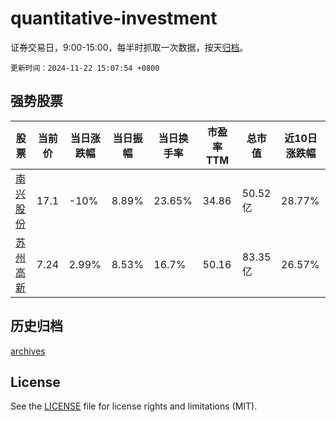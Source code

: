 # quantitative-investment

证券交易日，9:00-15:00，每半时抓取一次数据，按天[归档](archives)。

`更新时间：2024-11-22 15:07:54 +0800`

## 强势股票

|股票|当前价|当日涨跌幅|当日振幅|当日换手率|市盈率TTM|总市值|近10日涨跌幅|
|----|----|----|----|----|----|----|----|
|[南兴股份](https://xueqiu.com/S/SZ002757)|17.1|-10%|8.89%|23.65%|34.86|50.52亿|28.77%|
|[苏州高新](https://xueqiu.com/S/SH600736)|7.24|2.99%|8.53%|16.7%|50.16|83.35亿|26.57%|

## 历史归档

[archives](archives)

## License

See the [LICENSE](LICENSE) file for license rights and limitations (MIT).